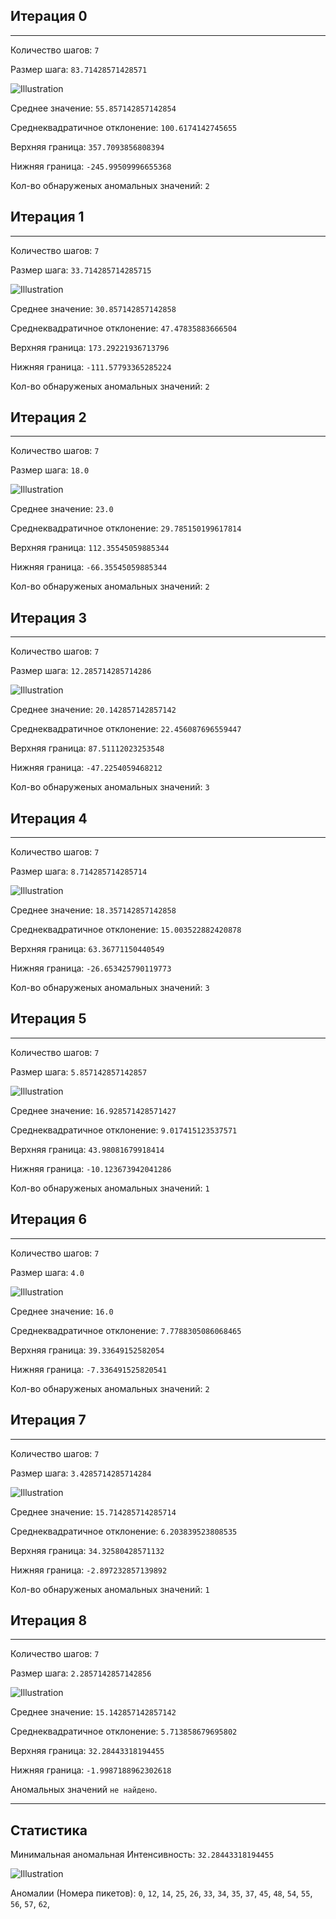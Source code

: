 ## Итерация 0 

--- 

Количество шагов: `7` 

Размер шага: `83.71428571428571` 

![Illustration](https://github.com/Datasciensyash/geophys18/raw/master/rockphys/labworks/07/images/dist-0.png) 

Среднее значение: `55.857142857142854` 

Среднеквадратичное отклонение: `100.6174142745655` 

Верхняя граница: `357.7093856808394`  

Нижняя граница: `-245.99509996655368` 

Кол-во обнаруженых аномальных значений: `2` 

## Итерация 1 

--- 

Количество шагов: `7` 

Размер шага: `33.714285714285715` 

![Illustration](https://github.com/Datasciensyash/geophys18/raw/master/rockphys/labworks/07/images/dist-1.png) 

Среднее значение: `30.857142857142858` 

Среднеквадратичное отклонение: `47.47835883666504` 

Верхняя граница: `173.29221936713796`  

Нижняя граница: `-111.57793365285224` 

Кол-во обнаруженых аномальных значений: `2` 

## Итерация 2 

--- 

Количество шагов: `7` 

Размер шага: `18.0` 

![Illustration](https://github.com/Datasciensyash/geophys18/raw/master/rockphys/labworks/07/images/dist-2.png) 

Среднее значение: `23.0` 

Среднеквадратичное отклонение: `29.785150199617814` 

Верхняя граница: `112.35545059885344`  

Нижняя граница: `-66.35545059885344` 

Кол-во обнаруженых аномальных значений: `2` 

## Итерация 3 

--- 

Количество шагов: `7` 

Размер шага: `12.285714285714286` 

![Illustration](https://github.com/Datasciensyash/geophys18/raw/master/rockphys/labworks/07/images/dist-3.png) 

Среднее значение: `20.142857142857142` 

Среднеквадратичное отклонение: `22.456087696559447` 

Верхняя граница: `87.51112023253548`  

Нижняя граница: `-47.2254059468212` 

Кол-во обнаруженых аномальных значений: `3` 

## Итерация 4 

--- 

Количество шагов: `7` 

Размер шага: `8.714285714285714` 

![Illustration](https://github.com/Datasciensyash/geophys18/raw/master/rockphys/labworks/07/images/dist-4.png) 

Среднее значение: `18.357142857142858` 

Среднеквадратичное отклонение: `15.003522882420878` 

Верхняя граница: `63.36771150440549`  

Нижняя граница: `-26.653425790119773` 

Кол-во обнаруженых аномальных значений: `3` 

## Итерация 5 

--- 

Количество шагов: `7` 

Размер шага: `5.857142857142857` 

![Illustration](https://github.com/Datasciensyash/geophys18/raw/master/rockphys/labworks/07/images/dist-5.png) 

Среднее значение: `16.928571428571427` 

Среднеквадратичное отклонение: `9.017415123537571` 

Верхняя граница: `43.98081679918414`  

Нижняя граница: `-10.123673942041286` 

Кол-во обнаруженых аномальных значений: `1` 

## Итерация 6 

--- 

Количество шагов: `7` 

Размер шага: `4.0` 

![Illustration](https://github.com/Datasciensyash/geophys18/raw/master/rockphys/labworks/07/images/dist-6.png) 

Среднее значение: `16.0` 

Среднеквадратичное отклонение: `7.7788305086068465` 

Верхняя граница: `39.33649152582054`  

Нижняя граница: `-7.336491525820541` 

Кол-во обнаруженых аномальных значений: `2` 

## Итерация 7 

--- 

Количество шагов: `7` 

Размер шага: `3.4285714285714284` 

![Illustration](https://github.com/Datasciensyash/geophys18/raw/master/rockphys/labworks/07/images/dist-7.png) 

Среднее значение: `15.714285714285714` 

Среднеквадратичное отклонение: `6.203839523808535` 

Верхняя граница: `34.32580428571132`  

Нижняя граница: `-2.897232857139892` 

Кол-во обнаруженых аномальных значений: `1` 

## Итерация 8 

--- 

Количество шагов: `7` 

Размер шага: `2.2857142857142856` 

![Illustration](https://github.com/Datasciensyash/geophys18/raw/master/rockphys/labworks/07/images/dist-8.png) 

Среднее значение: `15.142857142857142` 

Среднеквадратичное отклонение: `5.713858679695802` 

Верхняя граница: `32.28443318194455`  

Нижняя граница: `-1.9987188962302618` 

Аномальных значений `не найдено`. 

--- 

## Статистика 

Минимальная аномальная Интенсивность: `32.28443318194455` 

![Illustration](https://github.com/Datasciensyash/geophys18/raw/master/rockphys/labworks/07/images/full.png) 

Аномалии (Номера пикетов): `0`, `12`, `14`, `25`, `26`, `33`, `34`, `35`, `37`, `45`, `48`, `54`, `55`, `56`, `57`, `62`,  

